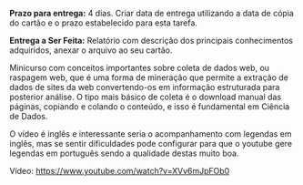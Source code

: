 **Prazo para entrega:** 4 dias. Criar data de entrega utilizando a data de cópia do cartão e o prazo estabelecido para esta tarefa.

**Entrega a Ser Feita:** Relatório com descrição dos principais conhecimentos adquiridos, anexar o arquivo ao seu cartão.

Minicurso com conceitos importantes sobre coleta de dados web, ou raspagem web, que é uma forma de mineração que permite a extração de dados de sites da web convertendo-os em informação estruturada para posterior análise. O tipo mais básico de coleta é o download manual das páginas, copiando e colando o conteúdo, e isso é fundamental em Ciência de Dados.

O vídeo é inglês e interessante seria o acompanhamento com legendas em inglês, mas se sentir dificuldades pode configurar para que o youtube gere legendas em português sendo a qualidade destas muito boa.

Vídeo: https://www.youtube.com/watch?v=XVv6mJpFOb0
